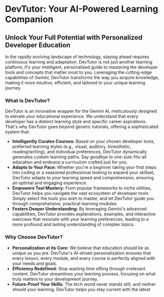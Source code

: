 # DevTutor: Your AI-Powered Learning Companion

## Unlock Your Full Potential with Personalized Developer Education

In the rapidly evolving landscape of technology, staying ahead requires continuous learning and adaptation. DevTutor is not just another learning platform; it's your intelligent, personalized guide to mastering the developer tools and concepts that matter most to you. Leveraging the cutting-edge capabilities of Gemini, DevTutor transforms the way you acquire knowledge, making it more intuitive, efficient, and tailored to your unique learning journey.

### What is DevTutor?

DevTutor is an innovative wrapper for the Gemini AI, meticulously designed to elevate your educational experience. We understand that every developer has a distinct learning style and specific career aspirations. That's why DevTutor goes beyond generic tutorials, offering a sophisticated system that:

*   **Intelligently Curates Courses:** Based on your chosen developer tools, preferred learning styles (e.g., visual, auditory, kinesthetic, reading/writing), and individual preferences, DevTutor dynamically generates custom learning paths. Say goodbye to one-size-fits-all education and embrace a curriculum crafted just for you.
*   **Adapts to Your Pace:** Whether you're a beginner taking your first steps into coding or a seasoned professional looking to expand your skillset, DevTutor adapts to your learning speed and comprehension, ensuring an optimal and engaging experience.
*   **Empowers Tool Mastery:** From popular frameworks to niche utilities, DevTutor helps you navigate the vast ecosystem of developer tools. Simply select the tools you wish to master, and let DevTutor guide you through comprehensive, practical learning modules.
*   **Fosters Deeper Understanding:** By leveraging Gemini's advanced capabilities, DevTutor provides explanations, examples, and interactive exercises that resonate with your learning preferences, leading to a more profound and lasting understanding of complex topics.

### Why Choose DevTutor?

*   **Personalization at its Core:** We believe that education should be as unique as you are. DevTutor's AI-driven personalization ensures that every lesson, every module, and every course is perfectly aligned with your needs and goals.
*   **Efficiency Redefined:** Stop wasting time sifting through irrelevant content. DevTutor streamlines your learning process, focusing on what truly matters to your development journey.
*   **Future-Proof Your Skills:** The tech world never stands still, and neither should your learning. DevTutor helps you stay current with the latest